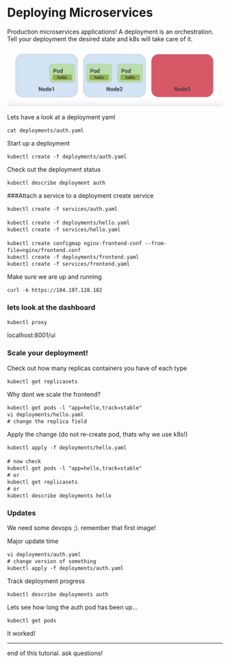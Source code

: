 # Deploying Microservices
Production microservices applications!
A deployment is an orchestration. Tell your deployment the desired state and k8s will take care of it.
![](img/deployment.png?raw=true)

Lets have a look at a deployment yaml
```
cat deployments/auth.yaml
```
Start up a deployment
```
kubectl create -f deployments/auth.yaml
```
Check out the deployment status
```
kubectl describe deployment auth
```
###Attach a service to a deployment
create service
```
kubectl create -f services/auth.yaml

kubectl create -f deployments/hello.yaml
kubectl create -f services/hello.yaml

kubectl create configmap nginx-frontend-conf --from-file=nginx/frontend.conf
kubectl create -f deployments/frontend.yaml
kubectl create -f services/frontend.yaml
```
Make sure we are up and running
```
curl -k https://104.197.128.182
```
### lets look at the dashboard
```
kubectl proxy
```
localhost:8001/ui
### Scale your deployment!
Check out how many replicas containers you have of each type
```
kubectl get replicasets
```
Why dont we scale the frontend?
```
kubectl get pods -l "app=hello,track=stable"
vi deployments/hello.yaml
# change the replica field
```
Apply the change (do not re-create pod, thats why we use k8s!)
```
kubectl apply -f deployments/hello.yaml

# now check
kubectl get pods -l "app=hello,track=stable"
# or
kubectl get replicasets
# or
kubectl describe deployments hello
```
### Updates
We need some devops ;). remember that first image!

Major update time
```
vi deployments/auth.yaml
# change version of something
kubectl apply -f deployments/auth.yaml
```
Track deployment progress
```
kubectl describe deployments auth
```
Lets see how long the auth pod has been up...
```
kubectl get pods
```
It worked!

* * *
end of this tutorial. ask questions!

